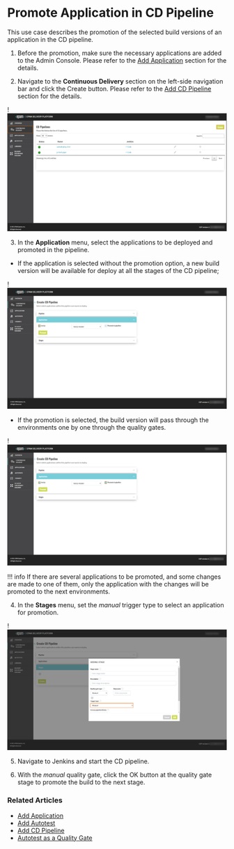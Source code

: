 # Promote Application in CD Pipeline

This use case describes the promotion of the selected build versions of an application in the CD pipeline.

1. Before the promotion, make sure the necessary applications are added to the Admin Console. Please refer to the [Add Application](../user-guide/add-application.md) section for the details.

2. Navigate to the **Continuous Delivery** section on the left-side navigation bar and click the Create button. Please refer to the [Add CD Pipeline](../user-guide/add-cd-pipeline.md) section for the details.

  !![Create cd pipeline](../assets/use-cases/create-cd-pipeline.png "Create cd pipeline")

3. In the **Application** menu, select the applications to be deployed and promoted in the pipeline.

  * If the application is selected without the promotion option, a new build version will be available for deploy at all the stages of the CD pipeline;

  !![Select application to deploy](../assets/use-cases/select-application.png "Select application to deploy")

  * If the promotion is selected, the build version will pass through the environments one by one through the quality gates.

  !![Select application to promote](../assets/use-cases/select-promotion.png "Select application to promote")

  !!! info
      If there are several applications to be promoted, and some changes are made to one of them, only the application with the changes will be promoted to the next environments.

4. In the **Stages** menu, set the _manual_ trigger type to select an application for promotion.

  !![Select trigger type](../assets/use-cases/manual-trigger-type.png "Select trigger type")

5. Navigate to Jenkins and start the CD pipeline.

6. With the _manual_ quality gate, click the OK button at the quality gate stage to promote the build to the next stage.

### Related Articles

* [Add Application](../user-guide/add-application.md)
* [Add Autotest](../user-guide/add-autotest.md)
* [Add CD Pipeline](../user-guide/add-cd-pipeline.md)
* [Autotest as a Quality Gate](autotest-as-quality-gate.md)
